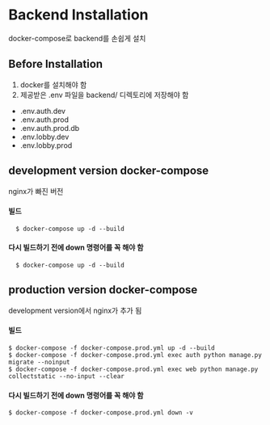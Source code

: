 # Backend Installation

docker-compose로 backend를 손쉽게 설치

## Before Installation

1. docker를 설치해야 함
2. 제공받은 .env 파일을 backend/ 디렉토리에 저장해야 함

- .env.auth.dev
- .env.auth.prod
- .env.auth.prod.db
- .env.lobby.dev
- .env.lobby.prod

## development version docker-compose

nginx가 빠진 버전

#### 빌드

```
  $ docker-compose up -d --build
```

#### 다시 빌드하기 전에 down 명령어를 꼭 해야 함

```
  $ docker-compose up -d --build
```

## production version docker-compose

development version에서 nginx가 추가 됨

#### 빌드

```
$ docker-compose -f docker-compose.prod.yml up -d --build
$ docker-compose -f docker-compose.prod.yml exec auth python manage.py migrate --noinput
$ docker-compose -f docker-compose.prod.yml exec web python manage.py collectstatic --no-input --clear
```

#### 다시 빌드하기 전에 down 명령어를 꼭 해야 함

```
$ docker-compose -f docker-compose.prod.yml down -v
```
